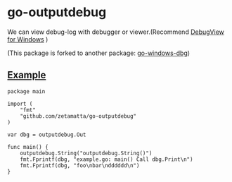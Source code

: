 go-outputdebug
==============

We can view debug-log with debugger or viewer.(Recommend [DebugView for Windows](https://technet.microsoft.com/ja-jp/sysinternals/debugview.aspx) )

(This package is forked to another package: [go-windows-dbg](https://github.com/zetamatta/go-windows-dbg))

[Example](./example/example.go)
--------------------------------

```
package main

import (
	"fmt"
	"github.com/zetamatta/go-outputdebug"
)

var dbg = outputdebug.Out

func main() {
	outputdebug.String("outputdebug.String()")
	fmt.Fprintf(dbg, "example.go: main() Call dbg.Print\n")
	fmt.Fprintf(dbg, "foo\nbar\ndddddd\n")
}
```
